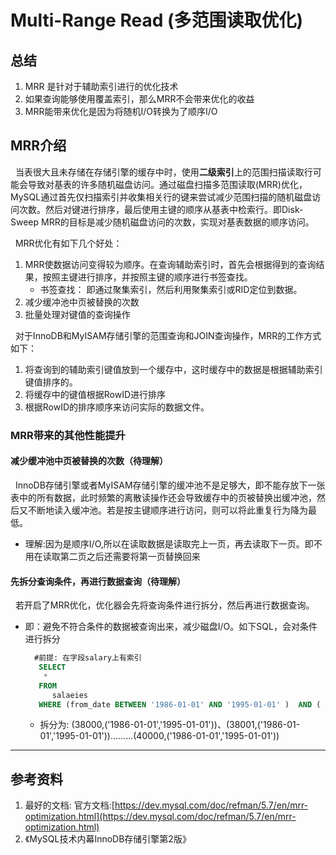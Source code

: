 # Multi-Range Read (多范围读取优化)
## 总结
1. MRR 是针对于辅助索引进行的优化技术
2. 如果查询能够使用覆盖索引，那么MRR不会带来优化的收益
3. MRR能带来优化是因为将随机I/O转换为了顺序I/O

## MRR介绍
&nbsp;&nbsp;当表很大且未存储在存储引擎的缓存中时，使用**二级索引**上的范围扫描读取行可能会导致对基表的许多随机磁盘访问。通过磁盘扫描多范围读取(MRR)优化，MySQL通过首先仅扫描索引并收集相关行的键来尝试减少范围扫描的随机磁盘访问次数。然后对键进行排序，最后使用主键的顺序从基表中检索行。即Disk-Sweep MRR的目标是减少随机磁盘访问的次数，实现对基表数据的顺序访问。

&nbsp;&nbsp;MRR优化有如下几个好处：
1. MRR使数据访问变得较为顺序。在查询辅助索引时，首先会根据得到的查询结果，按照主键进行排序，并按照主键的顺序进行书签查找。
   - 书签查找： 即通过聚集索引，然后利用聚集索引或RID定位到数据。
2. 减少缓冲池中页被替换的次数
3. 批量处理对键值的查询操作


&nbsp;&nbsp;对于InnoDB和MyISAM存储引擎的范围查询和JOIN查询操作，MRR的工作方式如下：
1. 将查询到的辅助索引键值放到一个缓存中，这时缓存中的数据是根据辅助索引键值排序的。
2. 将缓存中的键值根据RowID进行排序
3. 根据RowID的排序顺序来访问实际的数据文件。

### MRR带来的其他性能提升
#### 减少缓冲池中页被替换的次数（待理解）
&nbsp;&nbsp;InnoDB存储引擎或者MyISAM存储引擎的缓冲池不是足够大，即不能存放下一张表中的所有数据，此时频繁的离散读操作还会导致缓存中的页被替换出缓冲池，然后又不断地读入缓冲池。若是按主键顺序进行访问，则可以将此重复行为降为最低。
   - 理解:因为是顺序I/O,所以在读取数据是读取完上一页，再去读取下一页。即不用在读取第二页之后还需要将第一页替换回来

#### 先拆分查询条件，再进行数据查询（待理解）
&nbsp;&nbsp;若开启了MRR优化，优化器会先将查询条件进行拆分，然后再进行数据查询。
   - 即：避免不符合条件的数据被查询出来，减少磁盘I/O。如下SQL，会对条件进行拆分
      ```sql
        #前提: 在字段salary上有索引
         SELECT
	      * 
         FROM
            salaeies 
         WHERE (from_date BETWEEN '1986-01-01' AND '1995-01-01' )  AND ( salary BETWEEN 38000 AND 40000 );
      ```
      - 拆分为: (38000,('1986-01-01','1995-01-01'))、(38001,('1986-01-01','1995-01-01')).........(40000,('1986-01-01','1995-01-01'))






------

## 参考资料
1. 最好的文档: 官方文档:[https://dev.mysql.com/doc/refman/5.7/en/mrr-optimization.html](https://dev.mysql.com/doc/refman/5.7/en/mrr-optimization.html)
2. 《MySQL技术内幕InnoDB存储引擎第2版》